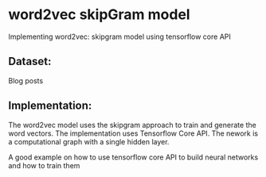 # word2vec skipGram model

Implementing word2vec: skipgram model using tensorflow core API


## Dataset:
Blog posts


## Implementation:

The word2vec model uses the skipgram approach to train and generate the word vectors. The implementation uses Tensorflow Core API. The nework is a computational graph with a single hidden layer.

A good example on how to use tensorflow core API to build neural networks and how to train them


